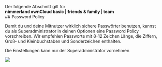 <div class="alert alert-info">
Der folgende Abschnitt gilt für <br>
<strong>nimmerland ownCloud basic | friends & family | team</strong>
</div>
## Password Policy

Damit du und deine Mitnutzer wirklich sichere Passwörter benutzen, kannst du als Superadministrator in deinen Optionen eine Password Policy vorschreiben. Wir empfehlen Passworte mit 8-12 Zeichen Länge, die Ziffern, Groß- und Kleinbuchstaben und Sonderzeichen enthalten.

Die Einstellungen kann nur der Superadministrator vornehmen.

![](nila-oc8-friends-ersteinrichtung-Dateien/img00013.PNG)